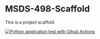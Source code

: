 # MSDS-498-Scaffold
This is a project scaffold

[![Python application test with Gihub Actions](https://github.com/TFM-Devs/MSDS-434-Scaffold/actions/workflows/main.yml/badge.svg)](https://github.com/TFM-Devs/MSDS-434-Scaffold/actions/workflows/main.yml)
